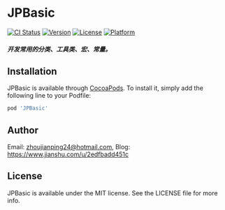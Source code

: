 # JPBasic

[![CI Status](https://img.shields.io/travis/zhoujianping24@hotmail.com/JPBasic.svg?style=flat)](https://travis-ci.org/zhoujianping24@hotmail.com/JPBasic)
[![Version](https://img.shields.io/cocoapods/v/JPBasic.svg?style=flat)](https://cocoapods.org/pods/JPBasic)
[![License](https://img.shields.io/cocoapods/l/JPBasic.svg?style=flat)](https://cocoapods.org/pods/JPBasic)
[![Platform](https://img.shields.io/cocoapods/p/JPBasic.svg?style=flat)](https://cocoapods.org/pods/JPBasic)

##### 开发常用的分类、工具类、宏、常量。

## Installation

JPBasic is available through [CocoaPods](https://cocoapods.org). To install
it, simply add the following line to your Podfile:

```ruby
pod 'JPBasic'
```

## Author

Email: zhoujianping24@hotmail.com, Blog: https://www.jianshu.com/u/2edfbadd451c

## License

JPBasic is available under the MIT license. See the LICENSE file for more info.
